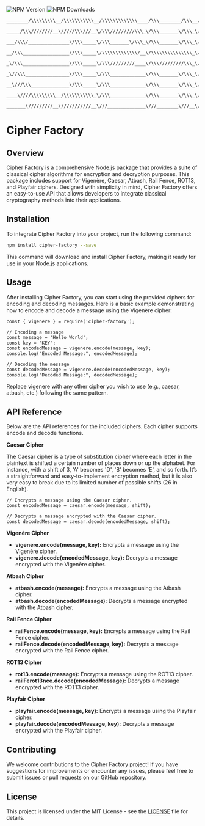 ![NPM Version](https://img.shields.io/npm/v/cipher-factory) ![NPM Downloads](https://img.shields.io/npm/dy/cipher-factory)

```
________/\\\\\\\\\__/\\\\\\\\\\\__/\\\\\\\\\\\\\____/\\\________/\\\__/\\\\\\\\\\\\\\\____/\\\\\\\\\____________________/\\\\\\\\\\\\\\\_____/\\\\\\\\\___________/\\\\\\\\\__/\\\\\\\\\\\\\\\_______/\\\\\_________/\\\\\\\\\______/\\\________/\\\_        
 _____/\\\////////__\/////\\\///__\/\\\/////////\\\_\/\\\_______\/\\\_\/\\\///////////___/\\\///////\\\_________________\/\\\///////////____/\\\\\\\\\\\\\______/\\\////////__\///////\\\/////______/\\\///\\\_____/\\\///////\\\___\///\\\____/\\\/__       
  ___/\\\/_______________\/\\\_____\/\\\_______\/\\\_\/\\\_______\/\\\_\/\\\_____________\/\\\_____\/\\\_________________\/\\\______________/\\\/////////\\\___/\\\/_________________\/\\\_________/\\\/__\///\\\__\/\\\_____\/\\\_____\///\\\/\\\/____      
   __/\\\_________________\/\\\_____\/\\\\\\\\\\\\\/__\/\\\\\\\\\\\\\\\_\/\\\\\\\\\\\_____\/\\\\\\\\\\\/_____/\\\\\\\\\\\_\/\\\\\\\\\\\_____\/\\\_______\/\\\__/\\\___________________\/\\\________/\\\______\//\\\_\/\\\\\\\\\\\/________\///\\\/______     
    _\/\\\_________________\/\\\_____\/\\\/////////____\/\\\/////////\\\_\/\\\///////______\/\\\//////\\\____\///////////__\/\\\///////______\/\\\\\\\\\\\\\\\_\/\\\___________________\/\\\_______\/\\\_______\/\\\_\/\\\//////\\\__________\/\\\_______    
     _\//\\\________________\/\\\_____\/\\\_____________\/\\\_______\/\\\_\/\\\_____________\/\\\____\//\\\_________________\/\\\_____________\/\\\/////////\\\_\//\\\__________________\/\\\_______\//\\\______/\\\__\/\\\____\//\\\_________\/\\\_______   
      __\///\\\______________\/\\\_____\/\\\_____________\/\\\_______\/\\\_\/\\\_____________\/\\\_____\//\\\________________\/\\\_____________\/\\\_______\/\\\__\///\\\________________\/\\\________\///\\\__/\\\____\/\\\_____\//\\\________\/\\\_______  
       ____\////\\\\\\\\\__/\\\\\\\\\\\_\/\\\_____________\/\\\_______\/\\\_\/\\\\\\\\\\\\\\\_\/\\\______\//\\\_______________\/\\\_____________\/\\\_______\/\\\____\////\\\\\\\\\_______\/\\\__________\///\\\\\/_____\/\\\______\//\\\_______\/\\\_______ 
        _______\/////////__\///////////__\///______________\///________\///__\///////////////__\///________\///________________\///______________\///________\///________\/////////________\///_____________\/////_______\///________\///________\///________
```

# Cipher Factory

## Overview
Cipher Factory is a comprehensive Node.js package that provides a suite of classical cipher algorithms for encryption and decryption purposes. This package includes support for Vigenère, Caesar, Atbash, Rail Fence, ROT13, and Playfair ciphers. Designed with simplicity in mind, Cipher Factory offers an easy-to-use API that allows developers to integrate classical cryptography methods into their applications.

## Installation
To integrate Cipher Factory into your project, run the following command:

```bash
npm install cipher-factory --save
```

This command will download and install Cipher Factory, making it ready for use in your Node.js applications.

## Usage
After installing Cipher Factory, you can start using the provided ciphers for encoding and decoding messages. Here is a basic example demonstrating how to encode and decode a message using the Vigenère cipher:

```
const { vigenere } = require('cipher-factory');

// Encoding a message
const message = 'Hello World';
const key = 'KEY';
const encodedMessage = vigenere.encode(message, key);
console.log("Encoded Message:", encodedMessage);

// Decoding the message
const decodedMessage = vigenere.decode(encodedMessage, key);
console.log("Decoded Message:", decodedMessage);
```

Replace vigenere with any other cipher you wish to use (e.g., caesar, atbash, etc.) following the same pattern.

## API Reference

Below are the API references for the included ciphers. Each cipher supports encode and decode functions.

**Caesar Cipher**

The Caesar cipher is a type of substitution cipher where each letter in the plaintext is shifted a certain number of places down or up the alphabet. For instance, with a shift of 3, 'A' becomes 'D', 'B' becomes 'E', and so forth. It’s a straightforward and easy-to-implement encryption method, but it is also very easy to break due to its limited number of possible shifts (26 in English).

```
// Encrypts a message using the Caesar cipher.
const encodedMessage = caesar.encode(message, shift);

// Decrypts a message encrypted with the Caesar cipher.
const decodedMessage = caesar.decode(encodedMessage, shift);
```

**Vigenère Cipher**

- **vigenere.encode(message, key):** Encrypts a message using the Vigenère cipher.
- **vigenere.decode(encodedMessage, key):** Decrypts a message encrypted with the Vigenère cipher.

**Atbash Cipher**

- **atbash.encode(message):** Encrypts a message using the Atbash cipher.
- **atbash.decode(encodedMessage):** Decrypts a message encrypted with the Atbash cipher.

**Rail Fence Cipher**

- **railFence.encode(message, key):** Encrypts a message using the Rail Fence cipher.
- **railFence.decode(encodedMessage, key):** Decrypts a message encrypted with the Rail Fence cipher.

**ROT13 Cipher**

- **rot13.encode(message):** Encrypts a message using the ROT13 cipher.
- **railFerot13nce.decode(encodedMessage):** Decrypts a message encrypted with the ROT13 cipher.

**Playfair Cipher**

- **playfair.encode(message, key):** Encrypts a message using the Playfair cipher.
- **playfair.decode(encodedMessage, key):** Decrypts a message encrypted with the Playfair cipher.


## Contributing
We welcome contributions to the Cipher Factory project! If you have suggestions for improvements or encounter any issues, please feel free to submit issues or pull requests on our GitHub repository.

## License
This project is licensed under the MIT License - see the [LICENSE](LICENSE.md) file for details.

